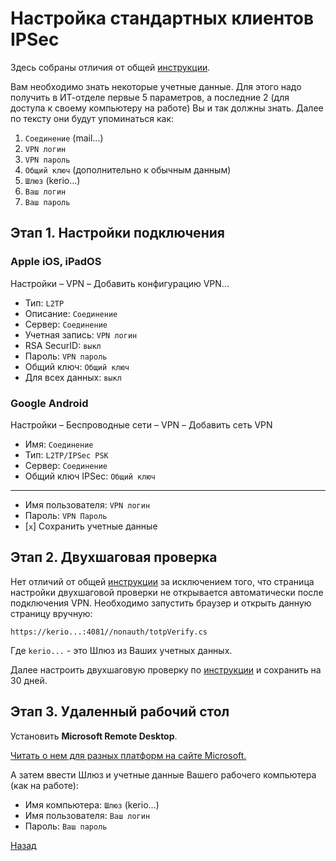 ---
---
# Настройка стандартных клиентов IPSec

Здесь собраны отличия от общей [инструкции][back].

Вам необходимо знать некоторые учетные данные. Для этого надо получить в ИТ-отделе первые 5 параметров, а последние 2 (для доступа к своему компьютеру на работе) Вы и так должны знать. Далее по тексту они будут упоминаться как:

1. `Соединение` (mail...)
1. `VPN логин`
1. `VPN пароль`
1. `Общий ключ` (дополнительно к обычным данным)
1. `Шлюз` (kerio...)
1. `Ваш логин`
1. `Ваш пароль`

## Этап 1. Настройки подключения

### Apple iOS, iPadOS

Настройки – VPN – Добавить конфигурацию VPN...

* Тип: `L2TP`
* Описание: `Соединение`
* Сервер: `Соединение`
* Учетная запись: `VPN логин`
* RSA SecurID: `выкл`
* Пароль: `VPN пароль`
* Общий ключ: `Общий ключ`
* Для всех данных: `выкл`

### Google Android

Настройки – Беспроводные сети – VPN – Добавить сеть VPN

* Имя: `Соединение`
* Тип: `L2TP/IPSec PSK`
* Сервер: `Соединение`
* Общий ключ IPSec: `Общий ключ`

----

* Имя пользователя: `VPN логин`
* Пароль: `VPN Пароль`
* [`x`] Сохранить учетные данные

## Этап 2. Двухшаговая проверка

Нет отличий от общей [инструкции][back] за исключением того, что страница настройки двухшаговой проверки не открывается автоматически после подключения VPN.
Необходимо запустить браузер и открыть данную страницу вручную:

`https://kerio...:4081//nonauth/totpVerify.cs`

Где `kerio...` - это Шлюз из Ваших учетных данных.

Далее настроить двухшаговую проверку по [инструкции][2fa] и сохранить на 30 дней.

## Этап 3. Удаленный рабочий стол

Установить **Microsoft Remote Desktop**.

[Читать о нем для разных платформ на сайте Microsoft.][RD clients]

А затем ввести Шлюз и учетные данные Вашего рабочего компьютера (как на работе):

* Имя компьютера: `Шлюз` (kerio...)
* Имя пользователя: `Ваш логин`
* Пароль: `Ваш пароль`

[Назад][back]

[2fa]: /vpn/2fa "Настройка двухшаговой проверки"
[RD clients]: https://docs.microsoft.com/ru-ru/windows-server/remote/remote-desktop-services/clients/remote-desktop-clients "Клиенты RDP"
[back]: /vpn "Основная инструкция"
